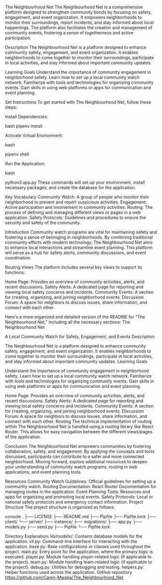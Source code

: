 The Neighbourhood Net
The Neighbourhood Net is a comprehensive platform designed to strengthen community bonds by focusing on safety, engagement, and event organization. It empowers neighborhoods to monitor their surroundings, report incidents, and stay informed about local happenings. The platform also facilitates the creation and management of community events, fostering a sense of togetherness and active participation.

Description
The Neighbourhood Net is a platform designed to enhance community safety, engagement, and event organization. It enables neighborhoods to come together to monitor their surroundings, participate in local activities, and stay informed about important community updates.

Learning Goals
Understand the importance of community engagement in neighborhood safety. Learn how to set up a local community watch network. Familiarize with tools and technologies for organizing community events. Gain skills in using web platforms or apps for communication and event planning.

Set Instructions
To get started with The Neighbourhood Net, follow these steps:

Install Dependencies:

bash
pipenv install

Activate Virtual Environment:

bash

pipenv shell

Run the Application:

bash

python3 app.py
These commands will set up your environment, install necessary packages, and create the database for the application.

Key Vocabulary
Community Watch: A group of people who monitor their neighborhood to prevent and report suspicious activities. Engagement: Active participation and involvement in community activities. Routing: The process of defining and managing different views or pages in a web application. Safety Protocols: Guidelines and procedures to ensure the security and safety of the community.

Introduction
Community watch programs are vital for maintaining safety and fostering a sense of belonging in neighborhoods. By combining traditional community efforts with modern technology, The Neighbourhood Net aims to enhance local interactions and streamline event planning. This platform will serve as a hub for safety alerts, community discussions, and event coordination.

Routing Views
The platform includes several key views to support its functions:

Home Page: Provides an overview of community activities, alerts, and recent discussions.
Safety Alerts: A dedicated page for reporting and viewing local safety concerns and incidents.
Community Events: A section for creating, organizing, and joining neighborhood events.
Discussion Forum: A space for neighbors to discuss issues, share information, and connect with each other.

Here's a more organized and detailed version of the README for "The Neighbourhood Net," including all the necessary sections:
The Neighbourhood Net

A Local Community Watch for Safety, Engagement, and Events Description

The Neighbourhood Net is a platform designed to enhance community safety, engagement, and event organization. It enables neighborhoods to come together to monitor their surroundings, participate in local activities, and stay informed about important community updates. Learning Goals

Understand the importance of community engagement in neighborhood safety.
Learn how to set up a local community watch network.
Familiarize with tools and technologies for organizing community events.
Gain skills in using web platforms or apps for communication and event planning.


Home Page: Provides an overview of community activities, alerts, and recent discussions.
Safety Alerts: A dedicated page for reporting and viewing local safety concerns and incidents.
Community Events: A section for creating, organizing, and joining neighborhood events.
Discussion Forum: A space for neighbors to discuss issues, share information, and connect with each other.
Routing
The technical implementation of routing within The Neighbourhood Net is handled using a routing library like React Router. This allows for easy navigation between the different views/pages of the application.

Conclusion
The Neighbourhood Net empowers communities by fostering collaboration, safety, and engagement. By applying the concepts and tools discussed, participants can contribute to a safer and more connected neighborhood. Moving forward, explore additional resources to deepen your understanding of community watch programs, routing in web applications, and event planning tools.

Resources
Community Watch Guidelines: Official guidelines for setting up a community watch.
Routing Documentation: React Router Documentation for managing routes in the application.
Event Planning Tools: Resources and apps for organizing and promoting local events.
Safety Protocols: Local or national safety protocols and emergency contact information.
Project Structure
The project structure is organized as follows:

console . ├── LICENSE ├── README.md ├── Pipfile ├── Pipfile.lock ├── client/ └── server/ ├── instance/ ├── migrations/ ├── app.py ├── models.py ├── seed.py ├── Pipfile └── Pipfile.lock

Directory Explanation:
lib/models/: Contains database models for the application.
cli.py: Command-line interface for interacting with the application.
base.py: Base configurations or classes used throughout the project.
main.py: Entry point for the application, where the primary logic is executed.
player.py: Module handling player-related logic (if applicable to the project).
team.py: Module handling team-related logic (if applicable to the project).
debug.py: Utilities for debugging and testing.
helpers.py: Helper functions used across the application.
GitHub repository
https://github.com/Caren-Mwaka/The_Neighbourhood_Net